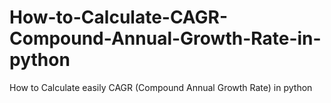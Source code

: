 # How-to-Calculate-CAGR-Compound-Annual-Growth-Rate-in-python
How to Calculate easily CAGR (Compound Annual Growth Rate) in python
